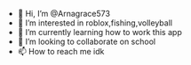 - 👋 Hi, I’m @Arnagrace573
- 👀 I’m interested in roblox,fishing,volleyball
- 🌱 I’m currently learning how to work this app 
- 💞️ I’m looking to collaborate on school 
- 📫 How to reach me idk

<!---
Arnagrace573/Arnagrace573 is a ✨ special ✨ repository because its `README.md` (this file) appears on your GitHub profile.
You can click the Preview link to take a look at your changes.
--->
